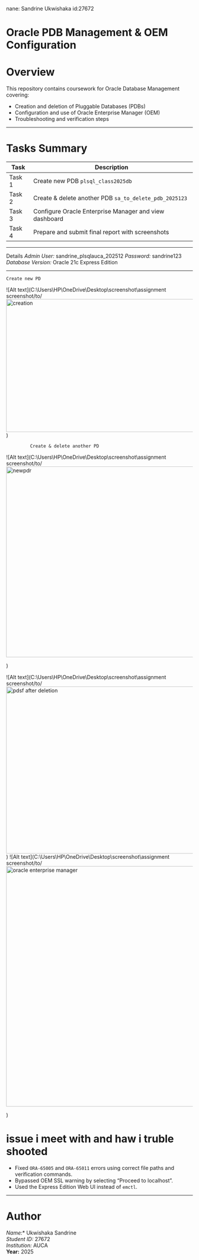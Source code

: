 nane: Sandrine Ukwishaka
id:27672

# Oracle PDB Management & OEM Configuration

# Overview
This repository contains coursework for Oracle Database Management covering:
- Creation and deletion of Pluggable Databases (PDBs)
- Configuration and use of Oracle Enterprise Manager (OEM)
- Troubleshooting and verification steps

---

#  Tasks Summary
| Task | Description |
|------|--------------|
| Task 1 | Create new PDB `plsql_class2025db` |
| Task 2 | Create & delete another PDB `sa_to_delete_pdb_2025123` |
| Task 3 | Configure Oracle Enterprise Manager and view dashboard |
| Task 4 | Prepare and submit final report with screenshots |

---

 Details
*Admin User:* sandrine_plsqlauca_202512 
*Password:* sandrine123  
*Database Version:* Oracle 21c Express Edition  

---
    Create new PD
 ![Alt text](C:\Users\HP\OneDrive\Desktop\screenshot\assignment screenshot/to/<img width="678" height="359" alt="creation" src="https://github.com/user-attachments/assets/32f173e9-31c0-4401-95ab-501b64ab9094" />
)

             Create & delete another PD
![Alt text](C:\Users\HP\OneDrive\Desktop\screenshot\assignment screenshot/to/<img width="638" height="515" alt="newpdr" src="https://github.com/user-attachments/assets/feeda0a5-038b-4beb-8187-c7c7fd1c3fb9" />

)

![Alt text](C:\Users\HP\OneDrive\Desktop\screenshot\assignment screenshot/to/<img width="779" height="451" alt="pdsf after deletion" src="https://github.com/user-attachments/assets/0c182eb0-f1a4-47c6-93d6-4d55002c17d2" />
)
![Alt text](C:\Users\HP\OneDrive\Desktop\screenshot\assignment screenshot/to/<img width="1349" height="649" alt="oracle enterprise manager" src="https://github.com/user-attachments/assets/fb963bc3-50e4-4782-9cc0-4b54640c0c71" />

)
# issue i meet with and haw i truble shooted 
- Fixed `ORA-65005` and `ORA-65011` errors using correct file paths and verification commands.  
- Bypassed OEM SSL warning by selecting “Proceed to localhost”.  
- Used the Express Edition Web UI instead of `emctl`.

---

#  Author
*Name:** Ukwishaka Sandrine  
*Student ID:* 27672  
*Institution:* AUCA  
**Year:** 2025  

